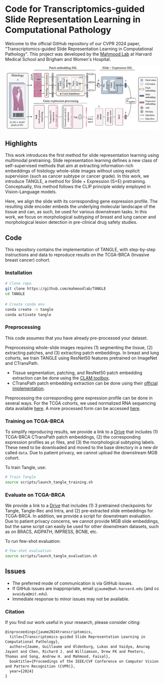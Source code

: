 # Code for Transcriptomics-guided Slide Representation Learning in Computational Pathology

Welcome to the official GitHub repository of our CVPR 2024 paper, "Transcriptomics-guided Slide Representation Learning in Computational Pathology". This project was developed by the [Mahmood Lab](https://faisal.ai/) at Harvard Medical School and Brigham and Women's Hospital. 

![Alt text for the image](support/framework.png "Optional title")

## Highlights
This work introduces the first method for slide representation learning using multimodal pretraining. Slide representation learning defines a new class of self-supervised methods that aim at extracting information-rich embeddings of histology whole-slide images without using explicit supervision (such as cancer subtype or cancer grade). In this work, we introduce TANGLE, a method for Slide + Expression (S+E) pretraining. Conceptually, this method follows the CLIP principle widely employed in Vision-Language models. 

Here, we align the slide with its corresponding gene expression profile. The resulting slide encoder embeds the underlying molecular landscape of the tissue and can, as such, be used for various downstream tasks. In this work, we focus on morphological subtyping of breast and lung cancer and morphological lesion detection in pre-clinical drug safety studies.  

## Code
This repository contains the implementation of TANGLE, with step-by-step instructions and data to reproduce results on the TCGA-BRCA (Invasive breast cancer) cohort. 

### Installation

```bash
# Clone repo
git clone https://github.com/mahmoodlab/TANGLE
cd TANGLE

# Create conda env
conda create -n tangle
conda activate tangle
```

### Preprocessing 

This code assumes that you have already pre-processed your dataset.

Preprocessing whole-slide images requires (1) segmenting the tissue, (2) extracting patches, and (3) extracting patch embeddings. In breast and lung cohorts, we train TANGLE using ResNet50 features pretrained on ImageNet and CTransPath. 

- Tissue segmentation, patching, and ResNet50 patch embedding extraction can be done using the [CLAM toolbox](https://github.com/mahmoodlab/CLAM).
- CTransPath patch embedding extraction can be done using their [official implementation](https://github.com/Xiyue-Wang/TransPath). 

Preprocessing the corresponding gene expression profile can be done in several ways. For the TCGA cohorts, we used normalized RNA sequencing data available [here](https://xenabrowser.net/datapages/?dataset=TCGA.BRCA.sampleMap%2FHiSeqV2_PANCAN&host=https%3A%2F%2Ftcga.xenahubs.net&removeHub=https%3A%2F%2Fxena.treehouse.gi.ucsc.edu%3A443). A more processed form can be accessed [here](https://github.com/mahmoodlab/SurvPath/blob/main/datasets_csv/raw_rna_data/combine/brca/rna_clean.csv).

### Training on TCGA-BRCA

To simplify reproducing results, we provide a link to a [Drive](https://drive.google.com/drive/folders/1GIJEITf5-7lFKil7Dfi3sSmVFgzh-otv?usp=sharing) that includes (1) TCGA-BRCA CTransPath patch embeddings, (2) the corresponding expression profiles as `pt` files, and (3) the morphological subtyping labels. These need to be downloaded and moved to the base directory in a new dir called `data`. Due to patient privacy, we cannot upload the downstream MGB cohort. 

To train Tangle, use:

```bash
# Train Tangle
source scripts/launch_tangle_training.sh
```

### Evaluate on TCGA-BRCA

We provide a link to a [Drive](https://drive.google.com/drive/folders/1IKEuRULUz-Uvb8ZL8vvYw0Z49aD_Qp_4?usp=sharing) that includes (1) 3 pretrained checkpoints for Tangle, Tangle-Rec and Intra, and (2) pre-extracted slide embeddings for TCGA-BRCA. In addition, we provide a script for downstream evaluation. Due to patient privacy concerns, we cannot provide MGB slide embeddings, but the same script can easily be used for other downstream datasets, such as on BRACS, AIDPATH, IMPRESS, BCNB, etc. 

To run few-shot evaluation:

```bash
# Few-shot evaluation
source scripts/launch_tangle_evaluation.sh
```

## Issues 
- The preferred mode of communication is via GitHub issues.
- If GitHub issues are inappropriate, email `gjaume@bwh.harvard.edu` (and cc `avaidya@mit.edu`). 
- Immediate response to minor issues may not be available.

### Citation

If you find our work useful in your research, please consider citing:
```
@inproceedings{jaume2024transcriptomics,
  title={Transcriptomics-guided Slide Representation Learning in Computational Pathology},
  author={Jaume, Guillaume and Oldenburg, Lukas and Vaidya, Anurag Jayant and Chen, Richard J. and Williamson, Drew FK and Peeters, Thomas and Song, Andrew H. and Mahmood, Faisal},
  booktitle={Proceedings of the IEEE/CVF Conference on Computer Vision and Pattern Recognition (CVPR)},
  year={2024}
}
```

